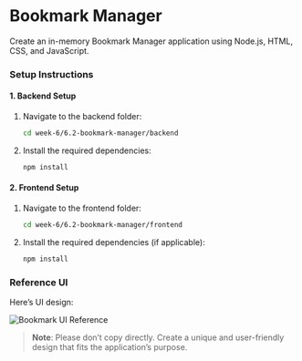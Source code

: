 # Bookmark Manager

Create an in-memory Bookmark Manager application using Node.js, HTML, CSS, and JavaScript.

### Setup Instructions

#### 1. Backend Setup

1. Navigate to the backend folder:

    ```bash
    cd week-6/6.2-bookmark-manager/backend
    ```

2. Install the required dependencies:
    ```bash
    npm install
    ```

#### 2. Frontend Setup

1. Navigate to the frontend folder:

    ```bash
    cd week-6/6.2-bookmark-manager/frontend
    ```

2. Install the required dependencies (if applicable):
    ```bash
    npm install
    ```

### Reference UI

Here’s UI design:

![Bookmark UI Reference](https://utfs.io/f/A8JZzw0Laf9jTVXapRWjzxHK35FpwJ6I9GCN4fRo2bsXZeid)

> **Note**: Please don’t copy directly. Create a unique and user-friendly design that fits the application’s purpose.
